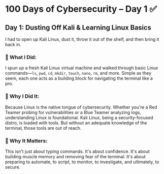 # 100 Days of Cybersecurity – Day 1 ✅

## Day 1: Dusting Off Kali & Learning Linux Basics

I had to open up Kali Linux, dust it, throw it out of the shelf, and then bring it back in.

### 🔹 What I Did:
I spun up a fresh Kali Linux virtual machine and walked through basic Linux commands—`ls`, `pwd`, `cd`, `mkdir`, `touch`, `nano`, `rm`, and more. Simple as they seem, each one acts as a building block for navigating the terminal like a pro.

### 🔹 Why I Did It:
Because Linux is the native tongue of cybersecurity. Whether you're a Red Teamer probing for vulnerabilities or a Blue Teamer analyzing logs, understanding Linux is foundational. Kali Linux, being a security-focused distro, is loaded with tools. But without an adequate knowledge of the terminal, those tools are out of reach.

### 🔹 Why It Matters:
This isn't just about typing commands. It's about confidence. It's about building muscle memory and removing fear of the terminal. It's about preparing to automate, to script, to monitor, to investigate, and ultimately, to secure.

  

